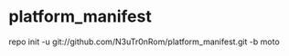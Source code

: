 platform_manifest
=================
repo init -u git://github.com/N3uTr0nRom/platform_manifest.git -b moto
